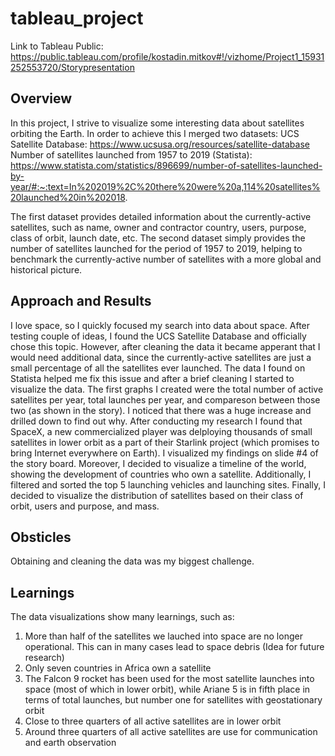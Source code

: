# tableau_project
Link to Tableau Public: https://public.tableau.com/profile/kostadin.mitkov#!/vizhome/Project1_15931252553720/Storypresentation

## Overview
In this project, I strive to visualize some interesting data about satellites orbiting the Earth. In order to achieve this I merged two datasets: 
UCS Satellite Database: https://www.ucsusa.org/resources/satellite-database
Number of satellites launched from 1957 to 2019 (Statista): https://www.statista.com/statistics/896699/number-of-satellites-launched-by-year/#:~:text=In%202019%2C%20there%20were%20a,114%20satellites%20launched%20in%202018.

The first dataset provides detailed information about the currently-active satellites, such as name, owner and contractor country, users, purpose, class of orbit, launch date, etc. The second dataset simply provides the number of satellites launched for the period of 1957 to 2019, helping to benchmark the currently-active number of satellites with a more global and historical picture.

## Approach and Results
I love space, so I quickly focused my search into data about space. After testing couple of ideas, I found the UCS Satellite Database and officially chose this topic. However, after cleaning the data it became apperant that I would need additional data, since the currently-active satellites are just a small percentage of all the satellites ever launched. The data I found on Statista helped me fix this issue and after a brief cleaning I started to visualize the data. The first graphs I created were the total number of active satellites per year, total launches per year, and compareson between those two (as shown in the story). I noticed that there was a huge increase and drilled down to find out why. After conducting my research I found that SpaceX, a new commercialized player was delploying thousands of small satellites in lower orbit as a part of their Starlink project (which promises to bring Internet everywhere on Earth). I visualized my findings on slide #4 of the story board. Moreover, I decided to visualize a timeline of the world, showing the development of countries who own a satellite. Additionally, I filtered and sorted the top 5 launching vehicles and launching sites. Finally, I decided to visualize the distribution of satellites based on their class of orbit, users and purpose, and mass.

## Obsticles
Obtaining and cleaning the data was my biggest challenge.

## Learnings
The data visualizations show many learnings, such as:
1) More than half of the satellites we lauched into space are no longer operational. This can in many cases lead to space debris (Idea for future research)
2) Only seven countries in Africa own a satellite
3) The Falcon 9 rocket has been used for the most satellite launches into space (most of which in lower orbit), while Ariane 5 is in fifth place in terms of total launches, but number one for satellites with geostationary orbit
4) Close to three quarters of all active satellites are in lower orbit
5) Around three quarters of all active satellites are use for communication and earth observation
